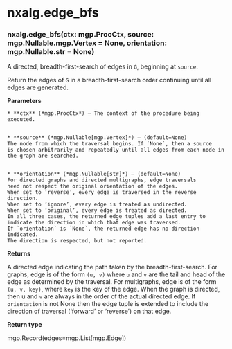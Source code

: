 # nxalg.edge_bfs


### nxalg.edge_bfs(ctx: mgp.ProcCtx, source: mgp.Nullable.mgp.Vertex = None, orientation: mgp.Nullable.str = None)
A directed, breadth-first-search of edges in `G`, beginning at `source`.

Return the edges of `G` in a breadth-first-search order continuing until
all edges are generated.


**Parameters**

    
    * **ctx** (*mgp.ProcCtx*) – The context of the procedure being executed.


    * **source** (*mgp.Nullable[mgp.Vertex]*) – (default=None)
    The node from which the traversal begins. If `None`, then a source
    is chosen arbitrarily and repeatedly until all edges from each node in
    the graph are searched.


    * **orientation** (*mgp.Nullable[str]*) – (default=None)
    For directed graphs and directed multigraphs, edge traversals
    need not respect the original orientation of the edges.
    When set to ‘reverse’, every edge is traversed in the reverse direction.
    When set to ‘ignore’, every edge is treated as undirected.
    When set to ‘original’, every edge is treated as directed.
    In all three cases, the returned edge tuples add a last entry to
    indicate the direction in which that edge was traversed.
    If `orientation` is `None`, the returned edge has no direction indicated.
    The direction is respected, but not reported.



**Returns**

A directed edge indicating the path taken by the breadth-first-search.
    For graphs, edge is of the form `(u, v)` where `u` and `v`
    are the tail and head of the edge as determined by the traversal.
    For multigraphs, edge is of the form `(u, v, key)`, where `key` is
    the key of the edge. When the graph is directed, then u and `v`
    are always in the order of the actual directed edge.
    If `orientation` is not None then the edge tuple is extended to include
    the direction of traversal (‘forward’ or ‘reverse’) on that edge.



**Return type**

mgp.Record(edges=mgp.List[mgp.Edge])

